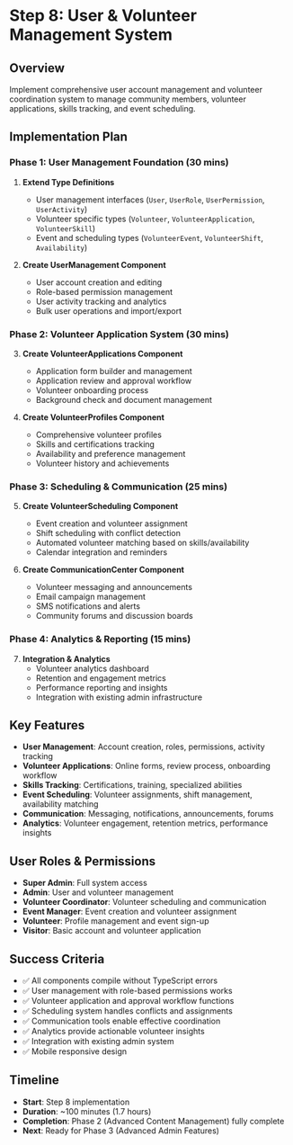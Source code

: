 # Step 8: User & Volunteer Management System

## Overview
Implement comprehensive user account management and volunteer coordination system to manage community members, volunteer applications, skills tracking, and event scheduling.

## Implementation Plan

### Phase 1: User Management Foundation (30 mins)
1. **Extend Type Definitions**
   - User management interfaces (`User`, `UserRole`, `UserPermission`, `UserActivity`)
   - Volunteer specific types (`Volunteer`, `VolunteerApplication`, `VolunteerSkill`)
   - Event and scheduling types (`VolunteerEvent`, `VolunteerShift`, `Availability`)

2. **Create UserManagement Component**
   - User account creation and editing
   - Role-based permission management
   - User activity tracking and analytics
   - Bulk user operations and import/export

### Phase 2: Volunteer Application System (30 mins)
3. **Create VolunteerApplications Component**
   - Application form builder and management
   - Application review and approval workflow
   - Volunteer onboarding process
   - Background check and document management

4. **Create VolunteerProfiles Component**
   - Comprehensive volunteer profiles
   - Skills and certifications tracking
   - Availability and preference management
   - Volunteer history and achievements

### Phase 3: Scheduling & Communication (25 mins)
5. **Create VolunteerScheduling Component**
   - Event creation and volunteer assignment
   - Shift scheduling with conflict detection
   - Automated volunteer matching based on skills/availability
   - Calendar integration and reminders

6. **Create CommunicationCenter Component**
   - Volunteer messaging and announcements
   - Email campaign management
   - SMS notifications and alerts
   - Community forums and discussion boards

### Phase 4: Analytics & Reporting (15 mins)
7. **Integration & Analytics**
   - Volunteer analytics dashboard
   - Retention and engagement metrics
   - Performance reporting and insights
   - Integration with existing admin infrastructure

## Key Features
- **User Management**: Account creation, roles, permissions, activity tracking
- **Volunteer Applications**: Online forms, review process, onboarding workflow
- **Skills Tracking**: Certifications, training, specialized abilities
- **Event Scheduling**: Volunteer assignments, shift management, availability matching
- **Communication**: Messaging, notifications, announcements, forums
- **Analytics**: Volunteer engagement, retention metrics, performance insights

## User Roles & Permissions
- **Super Admin**: Full system access
- **Admin**: User and volunteer management
- **Volunteer Coordinator**: Volunteer scheduling and communication
- **Event Manager**: Event creation and volunteer assignment
- **Volunteer**: Profile management and event sign-up
- **Visitor**: Basic account and volunteer application

## Success Criteria
- ✅ All components compile without TypeScript errors
- ✅ User management with role-based permissions works
- ✅ Volunteer application and approval workflow functions
- ✅ Scheduling system handles conflicts and assignments
- ✅ Communication tools enable effective coordination
- ✅ Analytics provide actionable volunteer insights
- ✅ Integration with existing admin system
- ✅ Mobile responsive design

## Timeline
- **Start**: Step 8 implementation  
- **Duration**: ~100 minutes (1.7 hours)
- **Completion**: Phase 2 (Advanced Content Management) fully complete
- **Next**: Ready for Phase 3 (Advanced Admin Features)